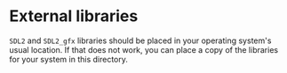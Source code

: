 External libraries
==================

`SDL2` and `SDL2_gfx` libraries should be placed in your operating system's usual location.
If that does not work, you can place a copy of the libraries for your system in this directory.
